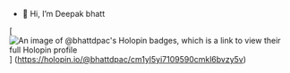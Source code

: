
- 👋 Hi, I’m Deepak bhatt

[![An image of @bhattdpac's Holopin badges, which is a link to view their full Holopin profile](https://holopin.me/bhattdpac)]
(https://holopin.io/@bhattdpac/cm1yl5yi7109590cmkl6bvzy5v)

<!---
bhattdpac/bhattdpac is a ✨ special ✨ repository because its `README.md` (this file) appears on your GitHub profile.
You can click the Preview link to take a look at your changes.
--->
